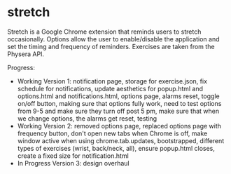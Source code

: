 # stretch

Stretch is a Google Chrome extension that reminds users to stretch occasionally. Options allow the user to enable/disable the application and set the timing and frequency of reminders. Exercises are taken from the Physera API.

Progress:
- Working Version 1: notification page, storage for exercise.json, fix schedule for notifications, update aesthetics for popup.html and options.html and notifications.html, options page, alarms reset, toggle on/off button, making sure that options fully work, need to test options from 9-5 and make sure they turn off post 5 pm, make sure that when we change options, the alarms get reset, testing
- Working Version 2: removed options page, replaced options page with frequency button, don't open new tabs when Chrome is off, make window active when using chrome.tab.updates, bootstrapped, different types of exercises (wrist, back/neck, all), ensure popup.html closes, create a fixed size for notification.html
- In Progress Version 3: design overhaul